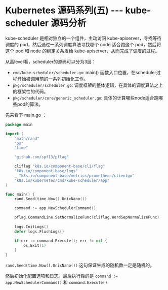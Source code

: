 # Kubernetes 源码系列(五) --- kube-scheduler 源码分析

kube-scheduler 是相对独立的一个组件，主动访问 kube-apiserver，寻找等待调度的 pod，然后通过一系列调度算法寻找哪个 node 适合跑这个 pod，然后将这个 pod 和 node 的绑定关系发给 kube-apiserver，从而完成了调度的过程。

从高level看，scheduler的源码可以分为3层：

- `cmd/kube-scheduler/scheduler.go`: main() 函数入口位置，在scheduler过程开始被调用前的一系列初始化工作。
- `pkg/scheduler/scheduler.go`: 调度框架的整体逻辑，在具体的调度算法之上的框架性的代码。
- `pkg/scheduler/core/generic_scheduler.go`: 具体的计算哪些node适合跑哪些pod的算法。

先来看下 main.go ：

```go
package main

import (
	"math/rand"
	"os"
	"time"

	"github.com/spf13/pflag"

	cliflag "k8s.io/component-base/cli/flag"
	"k8s.io/component-base/logs"
	_ "k8s.io/component-base/metrics/prometheus/clientgo"
	"k8s.io/kubernetes/cmd/kube-scheduler/app"
)

func main() {
	rand.Seed(time.Now().UnixNano())

	command := app.NewSchedulerCommand()

	pflag.CommandLine.SetNormalizeFunc(cliflag.WordSepNormalizeFunc)
	
	logs.InitLogs()
	defer logs.FlushLogs()

	if err := command.Execute(); err != nil {
		os.Exit(1)
	}
}
```

`rand.Seed(time.Now().UnixNano())` 这句保证生成的随机数一定是随机的。

然后初始化配置选项和日志。最后执行靠的是 `command := app.NewSchedulerCommand()` 和 `command.Execute()`